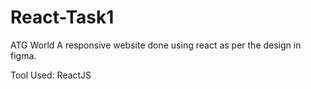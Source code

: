 # React-Task1

ATG World
A responsive website done using react as per the design in figma.

Tool Used: ReactJS
